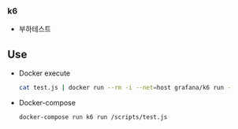 ### k6
- 부하테스트

## Use
- Docker execute
    ```bash
    cat test.js | docker run --rm -i --net=host grafana/k6 run -
    ```
- Docker-compose
    ```bash
    docker-compose run k6 run /scripts/test.js
    ```